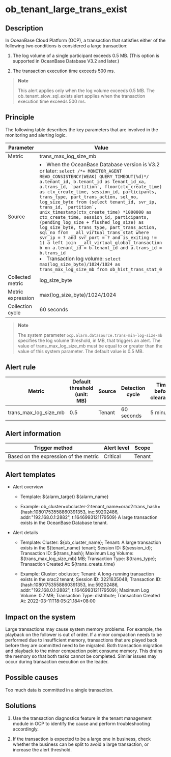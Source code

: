 ob_tenant_large_trans_exist
================================================

Description
--------------------------------

In OceanBase Cloud Platform (OCP), a transaction that satisfies either of the following two conditions is considered a large transaction:

1. The log volume of a single participant exceeds 0.5 MB. (This option is supported in OceanBase Database V3.2 and later.)

2. The transaction execution time exceeds 500 ms.

> **Note**
>
> This alert applies only when the log volume exceeds 0.5 MB. The ob_tenant_slow_sql_exists alert applies when the transaction execution time exceeds 500 ms.

Principle
------------------------------

The following table describes the key parameters that are involved in the monitoring and alerting logic.

|     Parameter     |                                                                                                                                                                                                                                                                                                                                                                                                                                                                                                                                        Value                                                                                                                                                                                                                                                                                                                                                                                                                                                                                                                                        |
|-------------------|-------------------------------------------------------------------------------------------------------------------------------------------------------------------------------------------------------------------------------------------------------------------------------------------------------------------------------------------------------------------------------------------------------------------------------------------------------------------------------------------------------------------------------------------------------------------------------------------------------------------------------------------------------------------------------------------------------------------------------------------------------------------------------------------------------------------------------------------------------------------------------------------------------------------------------------------------------------------------------------------------------------------------------------------------------------------------------------|
| Metric            | trans_max_log_size_mb                                                                                                                                                                                                                                                                                                                                                                                                                                                                                                                                                                                                                                                                                                                                                                                                                                                                                                                                                                                                                                                               |
| Source            | <li> When the OceanBase Database version is V3.2 or later: ```select /*+ MONITOR_AGENT READ_CONSISTENCY(WEAK) QUERY_TIMEOUT(%d)*/ a.tenant_id, b.tenant_id as tenant_id_xa, a.trans_id, `partition`, floor(ctx_create_time) as ctx_create_time, session_id, participants, trans_type, part_trans_action, sql_no, log_size_byte from (select tenant_id, svr_ip, trans_id, `partition`, unix_timestamp(ctx_create_time) *1000000 as ctx_create_time, session_id, participants, (pending_log_size + flushed_log_size) as log_size_byte, trans_type, part_trans_action, sql_no from __all_virtual_trans_stat where svr_ip = ? and svr_port = ? and is_exiting != 1) a left join __all_virtual_global_transaction b on a.tenant_id = b.tenant_id and a.trans_id = b.trans_id```   </li><li> Transaction log volume: ```select max(log_size_byte)/1024/1024 as trans_max_log_size_mb from ob_hist_trans_stat_0``` </li>   |
| Collected metric  | log_size_byte                                                                                                                                                                                                                                                                                                                                                                                                                                                                                                                                                                                                                                                                                                                                                                                                                                                                                                                                                                                                                                                                       |
| Metric expression | max(log_size_byte)/1024/1024                                                                                                                                                                                                                                                                                                                                                                                                                                                                                                                                                                                                                                                                                                                                                                                                                                                                                                                                                                                                                                                        |
| Collection cycle  | 60 seconds                                                                                                                                                                                                                                                                                                                                                                                                                                                                                                                                                                                                                                                                                                                                                                                                                                                                                                                                                                                                                                                                          |

> **Note**
>
> The system parameter `ocp.alarm.datasource.trans-min-log-size-mb` specifies the log volume threshold, in MB, that triggers an alert. The value of trans_max_log_size_mb must be equal to or greater than the value of this system parameter. The default value is 0.5 MB.

Alert rule
-------------------------------

|        Metric         | Default threshold (unit: MB) | Source | Detection cycle | Time before clearance |
|-----------------------|------------------------------|--------|-----------------|-----------------------|
| trans_max_log_size_mb | 0.5                          | Tenant | 60 seconds      | 5 minutes             |

Alert information
--------------------------------------

|            Trigger method             | Alert level | Scope  |
|---------------------------------------|-------------|--------|
| Based on the expression of the metric | Critical    | Tenant |

Alert templates
------------------------------------

* Alert overview

  * Template: ${alarm_target} ${alarm_name}

  * Example: ob_cluster=obcluster-2:tenant_name=orac2:trans_hash={hash:10801753558860391353, inc:59202486, addr:"192.168.0.1:2882", t:1646993121179509} A large transaction exists in the OceanBase Database tenant.

* Alert details

  * Template: Cluster: ${ob_cluster_name}; Tenant: A large transaction exists in the ${tenant_name} tenant; Session ID: ${session_id}; Transaction ID: ${trans_hash}; Maximum Log Volume: ${trans_max_log_size_mb} MB; Transaction Type: ${trans_type}; Transaction Created At: ${trans_create_time}

  * Example: Cluster: obcluster; Tenant: A long-running transaction exists in the orac2 tenant; Session ID: 3221635048; Transaction ID: {hash:10801753558860391353, inc:59202486, addr:"192.168.0.1:2882", t:1646993121179509}; Maximum Log Volume: 0.7 MB; Transaction Type: distribute; Transaction Created At: 2022-03-11T18:05:21.184+08:00

Impact on the system
-----------------------------------------

Large transactions may cause system memory problems. For example, the playback on the follower is out of order. If a minor compaction needs to be performed due to insufficient memory, transactions that are played back before they are committed need to be migrated. Both transaction migration and playback to the minor compaction point consume memory. This drains the memory so that both tasks cannot be completed. Similar issues may occur during transaction execution on the leader.

Possible causes
------------------------------------

Too much data is committed in a single transaction.

Solutions
------------------------------

1. Use the transaction diagnostics feature in the tenant management module in OCP to identify the cause and perform troubleshooting accordingly.

2. If the transaction is expected to be a large one in business, check whether the business can be split to avoid a large transaction, or increase the alert threshold.
